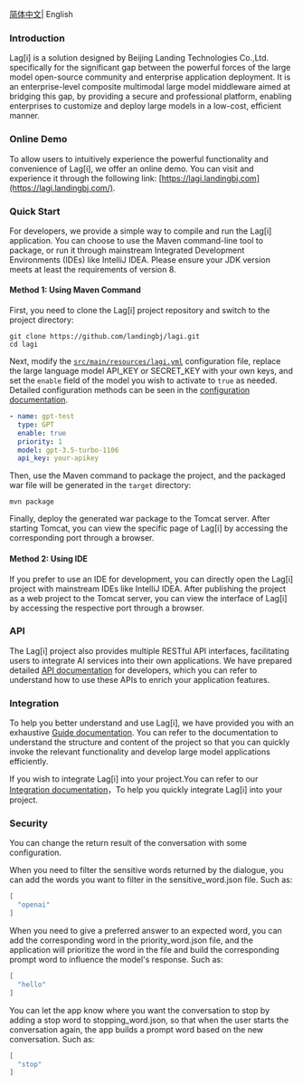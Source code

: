 [简体中文](README_zh.md)| English

### **Introduction**

Lag[i] is a solution designed by Beijing Landing Technologies Co.,Ltd. specifically for the significant gap between the powerful forces of the large model open-source community and enterprise application deployment. It is an enterprise-level composite multimodal large model middleware aimed at bridging this gap, by providing a secure and professional platform, enabling enterprises to customize and deploy large models in a low-cost, efficient manner.

### Online Demo

To allow users to intuitively experience the powerful functionality and convenience of Lag[i], we offer an online demo. You can visit and experience it through the following link: [https://lagi.landingbj.com](https://lagi.landingbj.com/).

### Quick Start

For developers, we provide a simple way to compile and run the Lag[i] application. You can choose to use the Maven command-line tool to package, or run it through mainstream Integrated Development Environments (IDEs) like IntelliJ IDEA. Please ensure your JDK version meets at least the requirements of version 8.

#### Method 1: Using Maven Command

First, you need to clone the Lag[i] project repository and switch to the project directory:

```shell
git clone https://github.com/landingbj/lagi.git
cd lagi
```

Next, modify the [`src/main/resources/lagi.yml`](lagi-web/src/main/resources/lagi.yml) configuration file, replace the large language model API_KEY or SECRET_KEY with your own keys, and set the `enable` field of the model you wish to activate to `true` as needed. Detailed configuration methods can be seen in the [configuration documentation](docs/config_en.md).

```yaml
- name: gpt-test
  type: GPT
  enable: true
  priority: 1
  model: gpt-3.5-turbo-1106
  api_key: your-apikey
```

Then, use the Maven command to package the project, and the packaged war file will be generated in the `target` directory:

```shell
mvn package
```

Finally, deploy the generated war package to the Tomcat server. After starting Tomcat, you can view the specific page of Lag[i] by accessing the corresponding port through a browser.

#### Method 2: Using IDE

If you prefer to use an IDE for development, you can directly open the Lag[i] project with mainstream IDEs like IntelliJ IDEA. After publishing the project as a web project to the Tomcat server, you can view the interface of Lag[i] by accessing the respective port through a browser.

### API

The Lag[i] project also provides multiple RESTful API interfaces, facilitating users to integrate AI services into their own applications. We have prepared detailed [API documentation](docs/API_en.md) for developers, which you can refer to understand how to use these APIs to enrich your application features.

### Integration

To help you better understand and use Lag[i], we have provided you with an exhaustive [Guide documentation](docs/guide_en.md). You can refer to the documentation to understand the structure and content of the project so that you can quickly invoke the relevant functionality and develop large model applications efficiently.  

If you wish to integrate Lag[i] into your project.You can refer to our [Integration documentation](https://github.com/landingbj/lagi/blob/main/docs/guide_en.md#quick-integrate-into-your-existing-project)，To help you quickly integrate Lag[i] into your project.

### Security

You can change the return result of the conversation with some configuration.

When you need to filter the sensitive words returned by the dialogue, you can add the words you want to filter in the sensitive_word.json file. Such as:

```json
[
  "openai"
]
```

When you need to give a preferred answer to an expected word, you can add the corresponding word in the priority_word.json file, and the application will prioritize the word in the file and build the corresponding prompt word to influence the model's response. Such as:

```json
[
  "hello"
]
```

You can let the app know where you want the conversation to stop by adding a stop word to stopping_word.json, so that when the user starts the conversation again, the app builds a prompt word based on the new conversation. Such as:
```json
[
  "stop"
]
```

